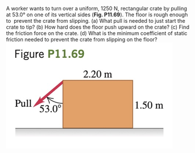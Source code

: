 A worker wants to turn
over a uniform, 1250 N, rectangular
crate by pulling at 53.0° on one of
its vertical sides (**Fig. P11.69**). The
floor is rough enough to ­ prevent
the crate from slipping. (a) What
pull is needed to just start the
crate to tip? (b) How hard does the
floor push upward on the crate? (c) Find the friction force on the crate.
(d) What is the minimum coefficient of static friction needed to prevent
the crate from slipping on the floor?
![](e11.69.jpg)